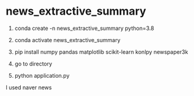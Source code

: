 # news_extractive_summary


1. conda create -n news_extractive_summary python=3.8

2. conda activate news_extractive_summary

3. pip install numpy pandas matplotlib scikit-learn konlpy newspaper3k

4. go to directory

5. python application.py


I used naver news
